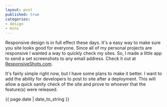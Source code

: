 ```yaml
---
layout: post
published: true
categories: 
- design
- mini
---
```


<p class="intro"><span class="first-letter">R</span>esponsive design is in full effect these days.  It's a easy way to make sure you site looks good for everyone.  Since all of my personal projects are responsive I wanted a way to quickly check my sites.  So, I made a little app to send a set screenshots to any email address.  Check it out at <a href="http://responsiveshots.com/">ResponsiveShots.com</a>.
</p>

It's fairly simple right now, but I have some plans to make it better.  I want to add the ability for developers to post to site after a deployment.  This will allow a quick sanity check of the site and prove to whoever that the feature(s) were released.

{{ page.date | date_to_string }}